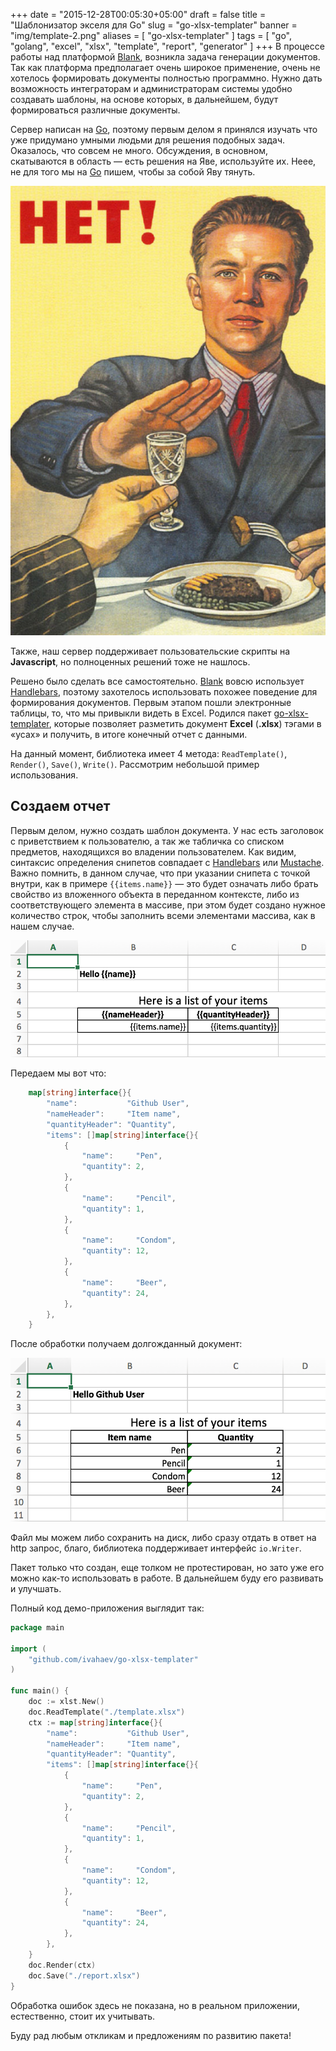 +++
date = "2015-12-28T00:05:30+05:00"
draft = false
title = "Шаблонизатор экселя для Go"
slug = "go-xlsx-templater"
banner = "img/template-2.png"
aliases = [
	"go-xlsx-templater"
]
tags = [ "go", "golang", "excel", "xlsx", "template", "report", "generator" ]
+++
В процессе работы над платформой [Blank](http://getblank.net/ru), возникла задача генерации документов. Так как платформа предполагает очень широкое применение, очень не хотелось формировать документы полностью программно. Нужно дать возможность интеграторам и администраторам системы удобно создавать шаблоны, на основе которых, в дальнейшем, будут формироваться различные документы.

Сервер написан на [Go](https://golang.org/), поэтому первым делом я принялся изучать что уже придумано умными людьми для решения подобных задач. Оказалось, что совсем не много. Обсуждения, в основном, скатываются в область&nbsp;&mdash; есть решения на Яве, используйте их.  Неее, не для того мы на [Go](https://golang.org/) пишем, чтобы за собой Яву тянуть.

![](/img/net!.jpg)

<!--more-->

Также, наш сервер поддерживает пользовательские скрипты на **Javascript**, но полноценных решений тоже не нашлось.

Решено было сделать все самостоятельно. [Blank](http://getblank.net/ru) вовсю использует [Handlebars](http://handlebarsjs.com/), поэтому захотелось использовать похожее поведение для формирования документов. Первым этапом пошли электронные таблицы, то, что мы привыкли видеть в Excel. Родился пакет [go-xlsx-templater](https://github.com/ivahaev/go-xlsx-templater), которые позволяет разметить документ **Excel** (**.xlsx**) тэгами в &laquo;усах&raquo; и получить, в итоге конечный отчет с данными.

На данный момент, библиотека имеет 4 метода: `ReadTemplate()`, `Render()`, `Save()`, `Write()`. Рассмотрим небольшой пример использования.

## Создаем отчет

Первым делом, нужно создать шаблон документа. У нас есть заголовок с приветствием к пользователю, а так же табличка со списком предметов, находящихся во владении пользователем. Как видим, синтаксис определения снипетов совпадает с [Handlebars](http://handlebarsjs.com/) или [Mustache](https://mustache.github.io/). Важно помнить, в данном случае, что при указании снипета с точкой внутри, как в примере `{{items.name}}`&nbsp;&mdash; это будет означать либо брать свойство из вложенного объекта в переданном контексте, либо из соответствующего элемента в массиве, при этом будет создано нужное количество строк, чтобы заполнить всеми элементами массива, как в нашем случае.

![](/img/xls-template.png)

Передаем мы вот что:

```go
	map[string]interface{}{
		"name":           "Github User",
		"nameHeader":     "Item name",
		"quantityHeader": "Quantity",
		"items": []map[string]interface{}{
			{
				"name":     "Pen",
				"quantity": 2,
			},
			{
				"name":     "Pencil",
				"quantity": 1,
			},
			{
				"name":     "Condom",
				"quantity": 12,
			},
			{
				"name":     "Beer",
				"quantity": 24,
			},
		},
	}
```

После обработки получаем долгожданный документ:

![](/img/xls-report.png)

Файл мы можем либо сохранить на диск, либо сразу отдать в ответ на http запрос, благо, библиотека поддерживает интерфейс ``io.Writer``.

Пакет только что создан, еще толком не протестирован, но зато уже его можно как-то использовать в работе. В дальнейшем буду его развивать и улучшать.

Полный код демо-приложения выглядит так:

```go
package main

import (
	"github.com/ivahaev/go-xlsx-templater"
)

func main() {
	doc := xlst.New()
	doc.ReadTemplate("./template.xlsx")
	ctx := map[string]interface{}{
		"name":           "Github User",
		"nameHeader":     "Item name",
		"quantityHeader": "Quantity",
		"items": []map[string]interface{}{
			{
				"name":     "Pen",
				"quantity": 2,
			},
			{
				"name":     "Pencil",
				"quantity": 1,
			},
			{
				"name":     "Condom",
				"quantity": 12,
			},
			{
				"name":     "Beer",
				"quantity": 24,
			},
		},
	}
	doc.Render(ctx)
	doc.Save("./report.xlsx")
}

```

Обработка ошибок здесь не показана, но в реальном приложении, естественно, стоит их учитывать.

Буду рад любым откликам и предложениям по развитию пакета!